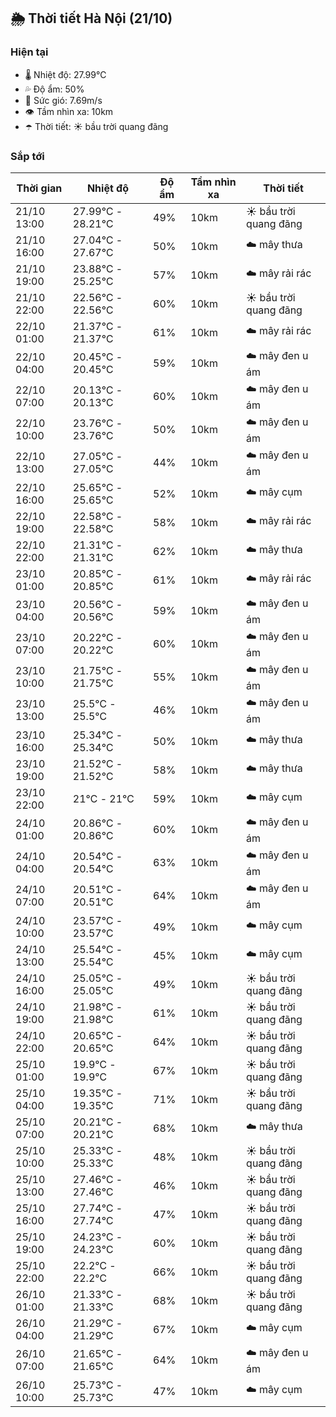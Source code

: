 ## 🌦️ Thời tiết Hà Nội (21/10)

### Hiện tại

- 🌡️ Nhiệt độ: 27.99℃
- 💦 Độ ẩm: 50%
- 💨 Sức gió: 7.69m/s
- 👁️ Tầm nhìn xa: 10km
- ☂️ Thời tiết: ☀️ bầu trời quang đãng

### Sắp tới

| Thời gian | Nhiệt độ | Độ ẩm | Tầm nhìn xa | Thời tiết |
| --- | --- | --- | --- | --- |
| 21/10 13:00 | 27.99℃ - 28.21℃ | 49% | 10km | ☀️ bầu trời quang đãng |
| 21/10 16:00 | 27.04℃ - 27.67℃ | 50% | 10km | ☁️ mây thưa |
| 21/10 19:00 | 23.88℃ - 25.25℃ | 57% | 10km | ☁️ mây rải rác |
| 21/10 22:00 | 22.56℃ - 22.56℃ | 60% | 10km | ☀️ bầu trời quang đãng |
| 22/10 01:00 | 21.37℃ - 21.37℃ | 61% | 10km | ☁️ mây rải rác |
| 22/10 04:00 | 20.45℃ - 20.45℃ | 59% | 10km | ☁️ mây đen u ám |
| 22/10 07:00 | 20.13℃ - 20.13℃ | 60% | 10km | ☁️ mây đen u ám |
| 22/10 10:00 | 23.76℃ - 23.76℃ | 50% | 10km | ☁️ mây đen u ám |
| 22/10 13:00 | 27.05℃ - 27.05℃ | 44% | 10km | ☁️ mây đen u ám |
| 22/10 16:00 | 25.65℃ - 25.65℃ | 52% | 10km | ☁️ mây cụm |
| 22/10 19:00 | 22.58℃ - 22.58℃ | 58% | 10km | ☁️ mây rải rác |
| 22/10 22:00 | 21.31℃ - 21.31℃ | 62% | 10km | ☁️ mây thưa |
| 23/10 01:00 | 20.85℃ - 20.85℃ | 61% | 10km | ☁️ mây rải rác |
| 23/10 04:00 | 20.56℃ - 20.56℃ | 59% | 10km | ☁️ mây đen u ám |
| 23/10 07:00 | 20.22℃ - 20.22℃ | 60% | 10km | ☁️ mây đen u ám |
| 23/10 10:00 | 21.75℃ - 21.75℃ | 55% | 10km | ☁️ mây đen u ám |
| 23/10 13:00 | 25.5℃ - 25.5℃ | 46% | 10km | ☁️ mây đen u ám |
| 23/10 16:00 | 25.34℃ - 25.34℃ | 50% | 10km | ☁️ mây thưa |
| 23/10 19:00 | 21.52℃ - 21.52℃ | 58% | 10km | ☁️ mây thưa |
| 23/10 22:00 | 21℃ - 21℃ | 59% | 10km | ☁️ mây cụm |
| 24/10 01:00 | 20.86℃ - 20.86℃ | 60% | 10km | ☁️ mây đen u ám |
| 24/10 04:00 | 20.54℃ - 20.54℃ | 63% | 10km | ☁️ mây đen u ám |
| 24/10 07:00 | 20.51℃ - 20.51℃ | 64% | 10km | ☁️ mây đen u ám |
| 24/10 10:00 | 23.57℃ - 23.57℃ | 49% | 10km | ☁️ mây cụm |
| 24/10 13:00 | 25.54℃ - 25.54℃ | 45% | 10km | ☁️ mây cụm |
| 24/10 16:00 | 25.05℃ - 25.05℃ | 49% | 10km | ☀️ bầu trời quang đãng |
| 24/10 19:00 | 21.98℃ - 21.98℃ | 61% | 10km | ☀️ bầu trời quang đãng |
| 24/10 22:00 | 20.65℃ - 20.65℃ | 64% | 10km | ☀️ bầu trời quang đãng |
| 25/10 01:00 | 19.9℃ - 19.9℃ | 67% | 10km | ☀️ bầu trời quang đãng |
| 25/10 04:00 | 19.35℃ - 19.35℃ | 71% | 10km | ☀️ bầu trời quang đãng |
| 25/10 07:00 | 20.21℃ - 20.21℃ | 68% | 10km | ☁️ mây thưa |
| 25/10 10:00 | 25.33℃ - 25.33℃ | 48% | 10km | ☀️ bầu trời quang đãng |
| 25/10 13:00 | 27.46℃ - 27.46℃ | 46% | 10km | ☀️ bầu trời quang đãng |
| 25/10 16:00 | 27.74℃ - 27.74℃ | 47% | 10km | ☀️ bầu trời quang đãng |
| 25/10 19:00 | 24.23℃ - 24.23℃ | 60% | 10km | ☀️ bầu trời quang đãng |
| 25/10 22:00 | 22.2℃ - 22.2℃ | 66% | 10km | ☀️ bầu trời quang đãng |
| 26/10 01:00 | 21.33℃ - 21.33℃ | 68% | 10km | ☀️ bầu trời quang đãng |
| 26/10 04:00 | 21.29℃ - 21.29℃ | 67% | 10km | ☁️ mây cụm |
| 26/10 07:00 | 21.65℃ - 21.65℃ | 64% | 10km | ☁️ mây đen u ám |
| 26/10 10:00 | 25.73℃ - 25.73℃ | 47% | 10km | ☁️ mây cụm |
